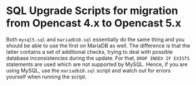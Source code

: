 SQL Upgrade Scripts for migration from Opencast 4.x to Opencast 5.x
===================================================================

Both `mysql5.sql` and `mariadb10.sql` essentially do the same thing and you should be able to use the first on MariaDB
as well. The difference is that the latter contains a set of additional checks, trying to deal with possible database
inconsistencies during the update. For that, `DROP INDEX IF EXISTS` statements are used which are not supported by
MySQL. Hence, if you are using MySQL, use the `mariadb10.sql` script and watch out for errors yourself when running the
script.
